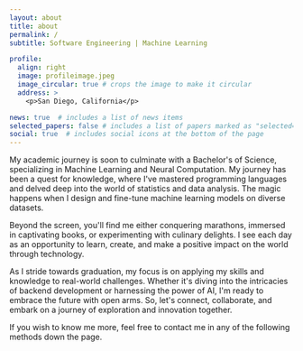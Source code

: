```yaml
---
layout: about
title: about
permalink: /
subtitle: Software Engineering | Machine Learning

profile:
  align: right
  image: profileimage.jpeg
  image_circular: true # crops the image to make it circular
  address: >
    <p>San Diego, California</p>

news: true  # includes a list of news items
selected_papers: false # includes a list of papers marked as "selected={true}"
social: true  # includes social icons at the bottom of the page
---
```


My academic journey is soon to culminate with a Bachelor's of Science, specializing in Machine Learning and Neural Computation. My journey has been a quest for knowledge, where I've mastered programming languages and delved deep into the world of statistics and data analysis. The magic happens when I design and fine-tune machine learning models on diverse datasets.

Beyond the screen, you'll find me either conquering marathons, immersed in captivating books, or experimenting with culinary delights. I see each day as an opportunity to learn, create, and make a positive impact on the world through technology.

As I stride towards graduation, my focus is on applying my skills and knowledge to real-world challenges. Whether it's diving into the intricacies of backend development or harnessing the power of AI, I'm ready to embrace the future with open arms. So, let's connect, collaborate, and embark on a journey of exploration and innovation together.

If you wish to know me more, feel free to contact me in any of the following methods down the page.

